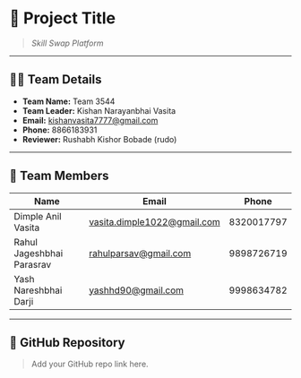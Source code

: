 
# 🚀 Project Title

> *Skill Swap Platform*

---

## 👨‍💻 Team Details

- **Team Name:** Team 3544  
- **Team Leader:** Kishan Narayanbhai Vasita  
- **Email:** kishanvasita7777@gmail.com  
- **Phone:** 8866183931  
- **Reviewer:** Rushabh Kishor Bobade (rudo)

---

## 👥 Team Members

| Name                      | Email                        | Phone       |
|---------------------------|------------------------------|-------------|
| Dimple Anil Vasita        | vasita.dimple1022@gmail.com  | 8320017797  |
| Rahul Jageshbhai Parasrav | rahulparsav@gmail.com        | 9898726719  |
| Yash Nareshbhai Darji     | yashhd90@gmail.com           | 9998634782  |

---

## 🔗 GitHub Repository

> Add your GitHub repo link here.
